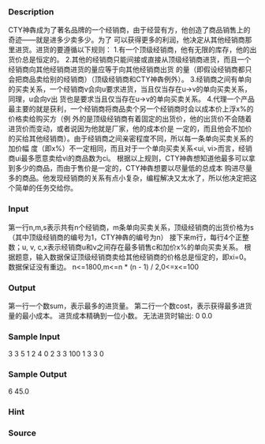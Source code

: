 
### Description
CTY神犇成为了著名品牌的一个经销商，由于经营有方，他创造了商品销售上的奇迹——就是进多少卖多少。为了
可以获得更多的利润，他决定从其他经销商那里进货。进货的要遵循以下规则：
1.有一个顶级经销商，他有无限的库存，他的出货价总是恒定的。
2.其他的经销商只能间接或直接从顶级经销商进货，而且一个经销商向其他经销商进货的量应等于向其他经销商出货
的量（即假设经销商都只会把商品卖给别的经销商）（顶级经销商和CTY神犇例外）。
3.经销商之间有单向的买卖关系，一个经销商v会向u要求进货，当且仅当存在u->v的单向买卖关系，同理，u会向v出
货也是要求当且仅当存在u->v的单向买卖关系。
4.代理一个产品最主要的就是获利，一个经销商将商品卖个另一个经销商时会以成本价上浮x%的价格卖给购买方（例
外的是顶级经销商有着固定的出货价，他的出货价不会随着进货价而变动，或者说因为他就是厂家，他的成本价是
一定的，而且他会不加价的买给其他经销商）。由于经销商之间亲密程度不同，所以每一条单向买卖关系的加价幅
度（即x%）不一定相同，而且对于一个单向买卖关系<ui, vi>而言，经销商ui最多愿意卖给vi的商品数为ci。
根据以上规则，CTY神犇想知道他最多可以拿到多少的商品，而由于售价是一定的，CTY神犇想要以尽量低的总成本
购进尽量多的商品。他发现经销商的关系有点小复杂，编程解决又太水了，所以他决定把这个简单的任务交给你。
### Input
第一行n,m,s表示共有n个经销商，m条单向买卖关系，顶级经销商的出货价格为s
（其中顶级经销商的编号为1，CTY神犇的编号为n）
接下来m行，每行4个正整数；u, v, c,x表示经销商u和v之间存在最多销售c和加价x%的单向买卖关系。
根据题意，输入数据保证顶级经销商卖给其他经销商的价格总是恒定的，即xi=0。
数据保证没有重边。
n<=1800,m<=n * (n - 1) / 2,0<=x<=100
### Output
第一行一个数sum，表示最多的进货量。
第二行一个数cost，表示获得最多进货量的最小成本。
进货成本精确到一位小数。
无法进货时输出:
0
0.0
### Sample Input
3 3 5
1 2 4 0
2 3 3 100
1 3 3 0
### Sample Output
6
45.0
### Hint

### Source
